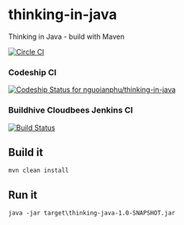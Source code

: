 # thinking-in-java
Thinking in Java - build with Maven

[![Circle CI](https://circleci.com/gh/nguoianphu/thinking-in-java.svg?style=svg)](https://circleci.com/gh/nguoianphu/thinking-in-java)

### Codeship CI
[ ![Codeship Status for nguoianphu/thinking-in-java](https://codeship.com/projects/7f4d9390-10c7-0133-d63c-72eed9846b85/status?branch=master)](https://codeship.com/projects/92081)

### Buildhive Cloudbees Jenkins CI
[![Build Status](https://buildhive.cloudbees.com/job/nguoianphu/job/thinking-in-java/badge/icon)](https://buildhive.cloudbees.com/job/nguoianphu/job/thinking-in-java/)

## Build it

```mvn clean install```

## Run it

```java -jar target\thinking-java-1.0-SNAPSHOT.jar```
